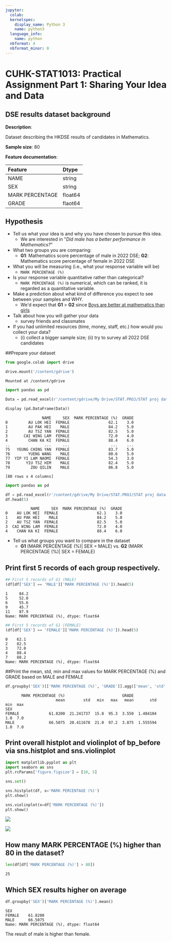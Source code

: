 ```yaml
---
jupyter:
  colab:
  kernelspec:
    display_name: Python 3
    name: python3
  language_info:
    name: python
  nbformat: 4
  nbformat_minor: 0
---
```


<div class="cell markdown" id="HKyU5zKzvAvS">

# CUHK-STAT1013: Practical Assignment Part 1: Sharing Your Idea and Data

</div>

<div class="cell markdown" id="ByrcqMDUvK10">

## DSE results dataset background

**Description**:

Dataset describing the HKDSE results of candidates in Mathematics.

**Sample size**: 80

**Feature documentation**:

| Feature         | Dtype   |
|:----------------|:--------|
| NAME            | string  |
| SEX             | string  |
| MARK PERCENTAGE | float64 |
| GRADE           | flaot64 |

</div>

<div class="cell markdown" id="qwsc2k2v2b1S">

## Hypothesis

-   Tell us what your idea is and why you have chosen to pursue this
    idea.
    -   We are interested in "*Did male has a better performance in
        Mathematics?*"
-   What two groups you are comparing:
    -   **G1**: Mathematics score percentage of male in 2022 DSE;
        **G2**: Mathematics score percentage of female in 2022 DSE
-   What you will be measuring (i.e., what your response variable will
    be)
    -   `MARK PERCENTAGE (%)`
-   Is your response variable quantitative rather than categorical?
    -   `MARK PERCENTAGE (%)` is numerical, which can be ranked, it is
        regarded as a quantitative variable.
-   Make a prediction about what kind of difference you expect to see
    between your samples and WHY.
    -   We'd expect that **G1** \> **G2** since [Boys are better at
        mathematics than
        girls](https://www.bbc.com/ukchina/trad/50863077)
-   Talk about how you will gather your data
    -   survey friends and classmates
-   If you had unlimited resources (time, money, staff, etc.) how would
    you collect your data?
    -   \(i\) collect a bigger sample size; (ii) try to survey all 2022
        DSE candidates

</div>

<div class="cell markdown" id="QuXJYRkv0dtF">

##Prepare your dataset

</div>

<div class="cell code" execution_count="4" id="7hhbuSNhKpUy">

``` python
from google.colab import drive
```

</div>

<div class="cell code" execution_count="3"
colab="{&quot;base_uri&quot;:&quot;https://localhost:8080/&quot;}"
id="PsPG3NvQKy7d" outputId="adada25d-d7e8-487b-9362-ea9c98722483">

``` python
drive.mount('/content/gdrive')
```

<div class="output stream stdout">

    Mounted at /content/gdrive

</div>

</div>

<div class="cell code" execution_count="5" id="kfH9WLGaK6wO">

``` python
import pandas as pd
```

</div>

<div class="cell code" execution_count="6" id="EyuGbT46s2Lg">

``` python
Data = pd.read_excel(r'/content/gdrive/My Drive/STAT.PROJ/STAT proj data.xlsx')
```

</div>

<div class="cell code" execution_count="7"
colab="{&quot;base_uri&quot;:&quot;https://localhost:8080/&quot;,&quot;height&quot;:419}"
id="cAAcTtvUuRsg" outputId="862062ed-8b62-49fa-e9e5-4c0294264999">

``` python
display (pd.DataFrame(Data))
```

<div class="output display_data">

                    NAME     SEX  MARK PERCENTAGE (%)  GRADE
    0         AU LOK HEI  FEMALE                 62.1    3.0
    1         AU PAK HEI    MALE                 84.2    5.0
    2         AU TSZ YAN  FEMALE                 82.5    5.0
    3       CAI WING LAM  FEMALE                 72.0    4.0
    4         CHAN KA KI  FEMALE                 88.4    6.0
    ..               ...     ...                  ...    ...
    75   YEUNG CHING YAN  FEMALE                 83.7    5.0
    76        YUENG WANG    MALE                 80.6    5.0
    77  YIP YI LAM NAOMI  FEMALE                 54.3    3.0
    78       YIU TSZ HIM    MALE                 82.4    5.0
    79         ZOU QILIN    MALE                 86.8    5.0

    [80 rows x 4 columns]

</div>

</div>

<div class="cell code" execution_count="8"
colab="{&quot;base_uri&quot;:&quot;https://localhost:8080/&quot;,&quot;height&quot;:204}"
id="ZFbX1zpn0_PA" outputId="5aa9d2cd-16cb-447e-c556-726664f92e8e">

``` python
import pandas as pd

df = pd.read_excel(r'/content/gdrive/My Drive/STAT.PROJ/STAT proj data.xlsx')
df.head(5)
```

<div class="output execute_result" execution_count="8">

               NAME     SEX  MARK PERCENTAGE (%)  GRADE
    0    AU LOK HEI  FEMALE                 62.1    3.0
    1    AU PAK HEI    MALE                 84.2    5.0
    2    AU TSZ YAN  FEMALE                 82.5    5.0
    3  CAI WING LAM  FEMALE                 72.0    4.0
    4    CHAN KA KI  FEMALE                 88.4    6.0

</div>

</div>

<div class="cell markdown" id="1nSZt2Vo7FZQ">

-   Tell us what groups you want to compare in the dataset
    -   **G1** (MARK PERCENTAGE (%)\| SEX = MALE) vs. **G2** (MARK
        PERCENTAGE (%)\| SEX = FEMALE)

</div>

<div class="cell markdown" id="VcMhos6_-Zwc">

## Print first 5 records of each group respectively.

</div>

<div class="cell code" execution_count="24"
colab="{&quot;base_uri&quot;:&quot;https://localhost:8080/&quot;}"
id="7OIR-toTtF1G" outputId="0f48a8a3-0cd3-4fba-f50c-40c41deba404">

``` python
## First 5 records of G1 (MALE)
(df[df['SEX'] == 'MALE']['MARK PERCENTAGE (%)']).head(5)
```

<div class="output execute_result" execution_count="24">

    1     84.2
    5     52.0
    6     55.6
    9     45.7
    11    87.9
    Name: MARK PERCENTAGE (%), dtype: float64

</div>

</div>

<div class="cell code" execution_count="25"
colab="{&quot;base_uri&quot;:&quot;https://localhost:8080/&quot;}"
id="J9iEjgHDtnoq" outputId="5172879f-9d39-4bdc-d42c-3fb258a3a891">

``` python
## First 5 records of G1 (FEMALE)
(df[df['SEX'] == 'FEMALE']['MARK PERCENTAGE (%)']).head(5)
```

<div class="output execute_result" execution_count="25">

    0    62.1
    2    82.5
    3    72.0
    4    88.4
    7    88.2
    Name: MARK PERCENTAGE (%), dtype: float64

</div>

</div>

<div class="cell markdown" id="Ot-ChS9vwOmA">

##Print the mean, std, min and max values for MARK PERCENTAGE (%) and
GRADE based on MALE and FEMALE

</div>

<div class="cell code" execution_count="27"
colab="{&quot;base_uri&quot;:&quot;https://localhost:8080/&quot;,&quot;height&quot;:173}"
id="AM_Z_lG5tx8F" outputId="1b825f30-5e09-4759-e1d9-7f91bf0769dc">

``` python
df.groupby('SEX')[['MARK PERCENTAGE (%)', 'GRADE']].agg(['mean', 'std', 'min', 'max'])
```

<div class="output execute_result" execution_count="27">

           MARK PERCENTAGE (%)                         GRADE                    
                          mean        std   min   max   mean       std  min  max
    SEX                                                                         
    FEMALE             61.8200  21.241737  15.8  95.3  3.550  1.484104  1.0  7.0
    MALE               66.5075  20.411678  21.0  97.2  3.875  1.555594  1.0  7.0

</div>

</div>

<div class="cell markdown" id="EFBunIVf36H1">

## Print overall histplot and violinplot of bp_before via sns.histplot and sns.violinplot

</div>

<div class="cell code" execution_count="51" id="kxYNuQx54Gxu">

``` python
import matplotlib.pyplot as plt
import seaborn as sns
plt.rcParams['figure.figsize'] = [10, 5]

sns.set()
```

</div>

<div class="cell code" execution_count="52"
colab="{&quot;base_uri&quot;:&quot;https://localhost:8080/&quot;,&quot;height&quot;:661}"
id="Kh81000G4RwQ" outputId="26b7d6e4-7313-478b-cde2-914cdb5097dd">

``` python
sns.histplot(df, x='MARK PERCENTAGE (%)')
plt.show()

sns.violinplot(x=df['MARK PERCENTAGE (%)'])
plt.show()
```

<div class="output display_data">

![](802581cc93111e08563e7059224a4836640ad34f.png)

</div>

<div class="output display_data">

![](5710cd37300c7438fd55a75b86e67a87c6ca1496.png)

</div>

</div>

<div class="cell markdown" id="upak4e1Q5Mro">

## How many MARK PERCENTAGE (%) higher than 80 in the dataset?

</div>

<div class="cell code" execution_count="57"
colab="{&quot;base_uri&quot;:&quot;https://localhost:8080/&quot;}"
id="pK9D-_RF5MWf" outputId="7c0bec80-7633-4e12-f06e-8cc7df3c0a79">

``` python
len(df[df['MARK PERCENTAGE (%)'] > 80])
```

<div class="output execute_result" execution_count="57">

    25

</div>

</div>

<div class="cell markdown" id="EnLLnwqmxbWj">

## Which SEX results higher on average

</div>

<div class="cell code" execution_count="28"
colab="{&quot;base_uri&quot;:&quot;https://localhost:8080/&quot;}"
id="MIU_b-Haxa-2" outputId="dc9be071-8d1a-4d4a-805e-88eb92f223f6">

``` python
df.groupby('SEX')['MARK PERCENTAGE (%)'].mean()
```

<div class="output execute_result" execution_count="28">

    SEX
    FEMALE    61.8200
    MALE      66.5075
    Name: MARK PERCENTAGE (%), dtype: float64

</div>

</div>

<div class="cell markdown" id="6srnB7p4yHwN">

The result of male is higher than female.

</div>

